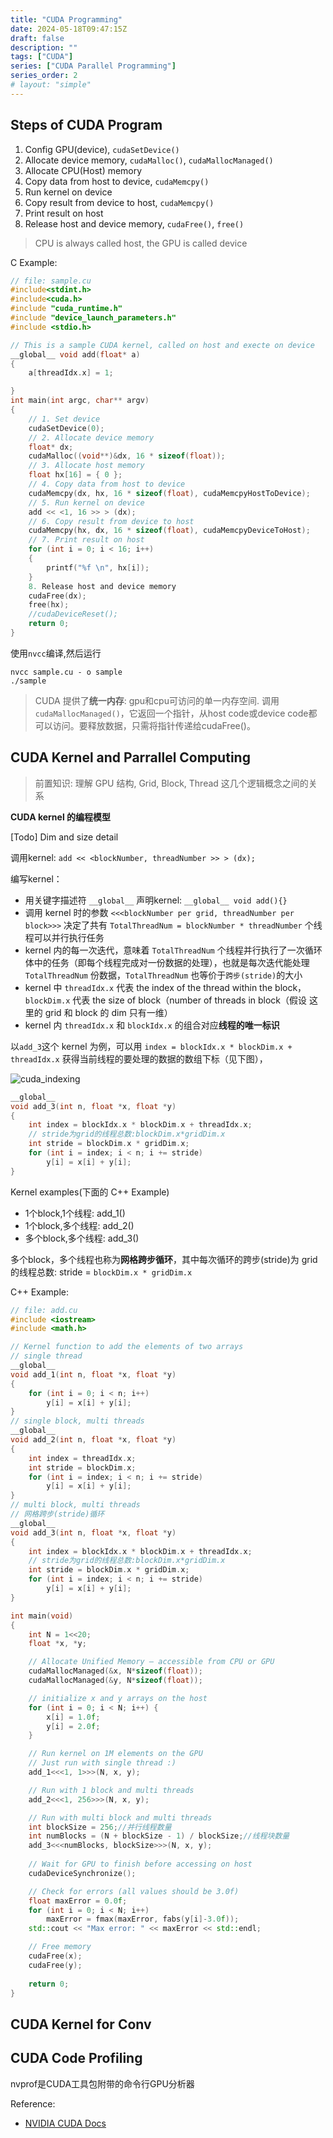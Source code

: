 ```yaml
---
title: "CUDA Programming"
date: 2024-05-18T09:47:15Z
draft: false
description: ""
tags: ["CUDA"]
series: ["CUDA Parallel Programming"]
series_order: 2
# layout: "simple"
---
```


## Steps of CUDA Program

1. Config GPU(device), `cudaSetDevice()`
2. Allocate device memory, `cudaMalloc()`, `cudaMallocManaged()`
3. Allocate CPU(Host) memory
4. Copy data from host to device, `cudaMemcpy()`
5. Run kernel on device
6. Copy result from device to host, `cudaMemcpy()`
7. Print result on host
8. Release host and device memory, `cudaFree()`, `free()`

> CPU is always called host, the GPU is called device

C Example:

```C
// file: sample.cu
#include<stdint.h>
#include<cuda.h>
#include "cuda_runtime.h"
#include "device_launch_parameters.h"
#include <stdio.h>

// This is a sample CUDA kernel, called on host and execte on device
__global__ void add(float* a)
{
	a[threadIdx.x] = 1;

}
int main(int argc, char** argv)
{
	// 1. Set device 
	cudaSetDevice(0);
	// 2. Allocate device memory
	float* dx;
	cudaMalloc((void**)&dx, 16 * sizeof(float));
	// 3. Allocate host memory
	float hx[16] = { 0 };
	// 4. Copy data from host to device
	cudaMemcpy(dx, hx, 16 * sizeof(float), cudaMemcpyHostToDevice);
    // 5. Run kernel on device
	add << <1, 16 >> > (dx);
	// 6. Copy result from device to host
	cudaMemcpy(hx, dx, 16 * sizeof(float), cudaMemcpyDeviceToHost);
    // 7. Print result on host
	for (int i = 0; i < 16; i++)
	{
		printf("%f \n", hx[i]);
	}
	8. Release host and device memory
	cudaFree(dx);
	free(hx);
    //cudaDeviceReset();
	return 0;
}
```

使用`nvcc`编译,然后运行

```shell
nvcc sample.cu - o sample
./sample
```

> CUDA 提供了**统一内存**: gpu和cpu可访问的单一内存空间. 调用`cudaMallocManaged()`，它返回一个指针，从host code或device code都可以访问。要释放数据，只需将指针传递给cudaFree()。

## CUDA Kernel and Parrallel Computing

> 前置知识: 理解 GPU 结构, Grid, Block, Thread 这几个逻辑概念之间的关系


**CUDA kernel 的编程模型**

[Todo] Dim and size detail

调用kernel: `add << <blockNumber, threadNumber >> > (dx);`

编写kernel：
- 用关键字描述符 `__global__` 声明kernel: `__global__ void add(){}`
- 调用 kernel 时的参数 `<<<blockNumber per grid, threadNumber per block>>>` 决定了共有 `TotalThreadNum = blockNumber * threadNumber` 个线程可以并行执行任务
- kernel 内的每一次迭代，意味着 `TotalThreadNum` 个线程并行执行了一次循环体中的任务（即每个线程完成对一份数据的处理），也就是每次迭代能处理 `TotalThreadNum` 份数据，`TotalThreadNum` 也等价于`跨步(stride)`的大小
- kernel 中 `threadIdx.x` 代表 the index of the thread within the block， `blockDim.x` 代表 the size of block（number of threads in block（假设 这里的 grid 和 block 的 dim 只有一维）
- kernel 内 `threadIdx.x` 和 `blockIdx.x` 的组合对应**线程的唯一标识**

以`add_3`这个 kernel 为例，可以用 `index = blockIdx.x * blockDim.x + threadIdx.x` 获得当前线程的要处理的数据的数组下标（见下图），

![cuda_indexing](https://developer-blogs.nvidia.com/wp-content/uploads/2017/01/cuda_indexing.png)



```C++
__global__
void add_3(int n, float *x, float *y)
{
    int index = blockIdx.x * blockDim.x + threadIdx.x;
    // stride为grid的线程总数:blockDim.x*gridDim.x
    int stride = blockDim.x * gridDim.x;
    for (int i = index; i < n; i += stride)
        y[i] = x[i] + y[i];
}
```

Kernel examples(下面的 C++ Example)
- 1个block,1个线程: add_1()
- 1个block,多个线程: add_2()
- 多个block,多个线程: add_3()

多个block，多个线程也称为**网格跨步循环**，其中每次循环的跨步(stride)为 grid 的线程总数: stride = `blockDim.x * gridDim.x`

C++ Example:

```C++
// file: add.cu
#include <iostream>
#include <math.h>

// Kernel function to add the elements of two arrays
// single thread
__global__
void add_1(int n, float *x, float *y)
{
    for (int i = 0; i < n; i++)
        y[i] = x[i] + y[i];
}
// single block, multi threads
__global__
void add_2(int n, float *x, float *y)
{
    int index = threadIdx.x;
    int stride = blockDim.x;
    for (int i = index; i < n; i += stride)
        y[i] = x[i] + y[i];
}
// multi block, multi threads
// 网格跨步(stride)循环
__global__
void add_3(int n, float *x, float *y)
{
    int index = blockIdx.x * blockDim.x + threadIdx.x;
    // stride为grid的线程总数:blockDim.x*gridDim.x
    int stride = blockDim.x * gridDim.x;
    for (int i = index; i < n; i += stride)
        y[i] = x[i] + y[i];
}

int main(void)
{
    int N = 1<<20;
    float *x, *y;

    // Allocate Unified Memory – accessible from CPU or GPU
    cudaMallocManaged(&x, N*sizeof(float));
    cudaMallocManaged(&y, N*sizeof(float));

    // initialize x and y arrays on the host
    for (int i = 0; i < N; i++) {
        x[i] = 1.0f;
        y[i] = 2.0f;
    }

    // Run kernel on 1M elements on the GPU
    // Just run with single thread :) 
    add_1<<<1, 1>>>(N, x, y);

    // Run with 1 block and multi threads
    add_2<<<1, 256>>>(N, x, y);

    // Run with multi block and multi threads
    int blockSize = 256;//并行线程数量
    int numBlocks = (N + blockSize - 1) / blockSize;//线程块数量
    add_3<<<numBlocks, blockSize>>>(N, x, y);
    
    // Wait for GPU to finish before accessing on host
    cudaDeviceSynchronize();

    // Check for errors (all values should be 3.0f)
    float maxError = 0.0f;
    for (int i = 0; i < N; i++)
        maxError = fmax(maxError, fabs(y[i]-3.0f));
    std::cout << "Max error: " << maxError << std::endl;

    // Free memory
    cudaFree(x);
    cudaFree(y);
    
    return 0;
}
```

## CUDA Kernel for Conv

## CUDA Code Profiling

nvprof是CUDA工具包附带的命令行GPU分析器

Reference:

- [NVIDIA CUDA Docs](https://developer.nvidia.com/blog/even-easier-introduction-cuda/)